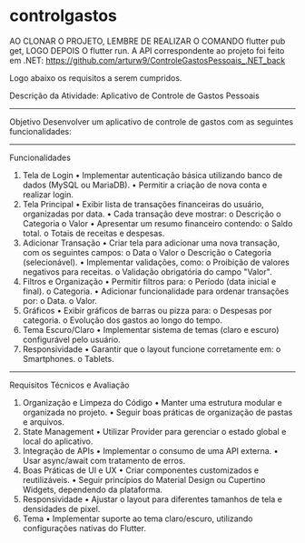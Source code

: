 # controlgastos

AO CLONAR O PROJETO, LEMBRE DE REALIZAR O COMANDO flutter pub get, LOGO DEPOIS O flutter run.
A API correspondente ao projeto foi feito em .NET: https://github.com/arturw9/ControleGastosPessoais_.NET_back

Logo abaixo os requisitos a serem cumpridos.


Descrição da Atividade: Aplicativo de Controle de Gastos Pessoais
________________________________________
Objetivo
Desenvolver um aplicativo de controle de gastos com as seguintes funcionalidades:
________________________________________
Funcionalidades
1. Tela de Login
•	Implementar autenticação básica utilizando banco de dados (MySQL ou MariaDB).
•	Permitir a criação de nova conta e realizar login.
2. Tela Principal
•	Exibir lista de transações financeiras do usuário, organizadas por data.
•	Cada transação deve mostrar: 
o	Descrição
o	Categoria
o	Valor
•	Apresentar um resumo financeiro contendo: 
o	Saldo total.
o	Totais de receitas e despesas.
3. Adicionar Transação
•	Criar tela para adicionar uma nova transação, com os seguintes campos: 
o	Data
o	Valor
o	Descrição
o	Categoria (selecionável).
•	Implementar validações, como: 
o	Proibição de valores negativos para receitas.
o	Validação obrigatória do campo "Valor".
4. Filtros e Organização
•	Permitir filtros para: 
o	Período (data inicial e final).
o	Categoria.
•	Adicionar funcionalidade para ordenar transações por: 
o	Data.
o	Valor.
5. Gráficos
•	Exibir gráficos de barras ou pizza para: 
o	Despesas por categoria.
o	Evolução dos gastos ao longo do tempo.
6. Tema Escuro/Claro
•	Implementar sistema de temas (claro e escuro) configurável pelo usuário.
7. Responsividade
•	Garantir que o layout funcione corretamente em: 
o	Smartphones.
o	Tablets.
________________________________________
Requisitos Técnicos e Avaliação
1. Organização e Limpeza do Código
•	Manter uma estrutura modular e organizada no projeto.
•	Seguir boas práticas de organização de pastas e arquivos.
2. State Management
•	Utilizar Provider para gerenciar o estado global e local do aplicativo.
3. Integração de APIs
•	Implementar o consumo de uma API externa.
•	Usar async/await com tratamento de erros.
4. Boas Práticas de UI e UX
•	Criar componentes customizados e reutilizáveis.
•	Seguir princípios do Material Design ou Cupertino Widgets, dependendo da plataforma.
5. Responsividade
•	Ajustar o layout para diferentes tamanhos de tela e densidades de pixel.
6. Tema
•	Implementar suporte ao tema claro/escuro, utilizando configurações nativas do Flutter.
